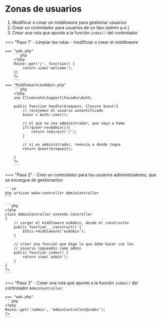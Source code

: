 # Zonas de usuarios

1. Modificar o crear un _middleware_ para gestionar usuarios
2. Crear un controlador para usuarios de un tipo (admin p.e.)
3. Crear una ruta que apunte a la función `index()` del controlador

=== "Paso 1"
    - Limpiar las rutas
    - modificiar o crear el _middleware_

    === "web.php"
        ```php
        <?php
        Route::get('/', function() {
            return view('welcome');
        })
        ?>
        ```
    === "Middleware\esAdmin.php"
        ```php
        <?php
        use Illuminate\Support\Facades\Auth;

        public function handle($request, Closure $next){
            // recojemos el usuario autentificado
            $user = Auth::user();

            // el que no sea administrador, que vaya a home
            if(!$user->esAdmin()){
                return redirect('/');
            } 
            
            // si es administrador, reenvía a donde toque
            return $next($request);
            
        }
        ?>
        ```
=== "Paso 2"
    - Creo un controlador para los usuarios administradores, que se encargue de gestionarlos:

    ```sh
    php artisan make:controller AdminController
    ```

    ```php
    <?php
    class AdminController extends Controller
    {
        // cargar el middleware esAdmin, desde el constructor
        public function __construct() {
            $this->middleware('esAdmin');
        }

        // crear una función que diga lo que debe hacer con los 
        // usuario logueados como admin
        public function index() {
            return view('admin');
        }
    }
    ?>
    ```
=== "Paso 3"
    - Crear una ruta que apunte a la función `index()` del controlador `AdminController`:

    === "web.php"
    ```php
    <?php
    Route::get('/admin', 'AdminController@index');
    ?>
    ```
